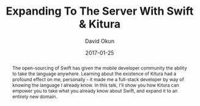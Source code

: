 ---
title: "Expanding To The Server With Swift & Kitura"
abstract: The open-sourcing of Swift has given the mobile developer community the ability to take the language anywhere. Learning about the existence of Kitura had a profound effect on me, personally - it made me a full-stack developer by way of knowing the language I already know. In this talk, I'll show you how Kitura can empower you to take what you already know about Swift, and expand it to an entirely new domain.
date: 2017-01-25
author: David Okun
geo: New York City, NY, USA
location: NYC OS Swift Developers
slide_url: https://speakerdeck.com/dokun1/expanding-to-the-server-with-swift-and-kitura
location_url: https://www.meetup.com/NYC-Swift-Developers/
---